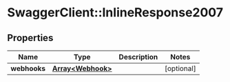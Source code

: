 # SwaggerClient::InlineResponse2007

## Properties
Name | Type | Description | Notes
------------ | ------------- | ------------- | -------------
**webhooks** | [**Array&lt;Webhook&gt;**](Webhook.md) |  | [optional] 


